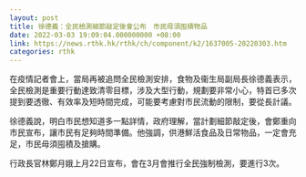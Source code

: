 ```yaml
---
layout: post
title: 徐德義：全民檢測細節敲定後會公布　市民毋須囤積物品
date: 2022-03-03 19:09:04.000000000 +08:00
link: https://news.rthk.hk/rthk/ch/component/k2/1637005-20220303.htm
categories: rthk
---
```


在疫情記者會上，當局再被追問全民檢測安排，食物及衞生局副局長徐德義表示，全民檢測是重要行動達致清零目標，涉及大型行動，規劃要非常小心，特首已多次提到要透徹、有效率及短時間完成，可能要考慮對市民流動的限制，要從長計議。

徐德義說，明白市民想知道多一點詳情，政府理解，當計劃細節敲定後，會鄭重向市民宣布，讓市民有足夠時間準備。他強調，供港鮮活食品及日常物品，一定會充足，市民毋須囤積及搶購。

行政長官林鄭月娥上月22日宣布，會在3月會推行全民強制檢測，要進行3次。
